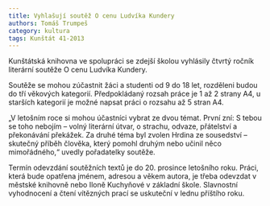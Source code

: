```yaml
---
title: Vyhlašují soutěž O cenu Ludvíka Kundery
authors: Tomáš Trumpeš
category: kultura
tags: Kunštát 41-2013
---
```


Kunštátská knihovna ve spolupráci se zdejší školou vyhlásily čtvrtý ročník literární soutěže O cenu Ludvíka Kundery.

Soutěže se mohou zúčastnit žáci a studenti od 9 do 18 let, rozděleni budou do tří věkových kategorií. Předpokládaný rozsah práce je 1 až 2 strany A4, u starších kategorií je možné napsat práci o rozsahu až 5 stran A4.

„V letošním roce si mohou účastníci vybrat ze dvou témat. První zní: S tebou se toho nebojím – volný literární útvar, o strachu, odvaze, přátelství a překonávání překážek. Za druhé téma byl zvolen Hrdina ze sousedství – skutečný příběh člověka, který pomohl druhým nebo učinil něco mimořádného,“ uvedly pořadatelky soutěže.

Termín odevzdání soutěžních textů je do 20. prosince letošního roku. Práci, která bude opatřena jménem, adresou a věkem autora, je třeba odevzdat v městské knihovně nebo Iloně Kuchyňové v základní škole. Slavnostní vyhodnocení a čtení vítězných prací se uskuteční v lednu příštího roku.